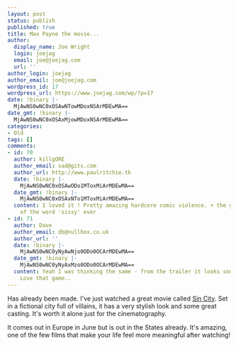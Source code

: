 ```yaml
---
layout: post
status: publish
published: true
title: Max Payne the movie...
author:
  display_name: Joe Wright
  login: joejag
  email: joe@joejag.com
  url: ''
author_login: joejag
author_email: joe@joejag.com
wordpress_id: 17
wordpress_url: https://www.joejag.com/wp/?p=17
date: !binary |-
  MjAwNS0wNC0xOSAwNTowMDoxNSArMDEwMA==
date_gmt: !binary |-
  MjAwNS0wNC0xOSAxMjowMDoxNSArMDEwMA==
categories:
- Old
tags: []
comments:
- id: 70
  author: killgORE
  author_email: sad@gits.com
  author_url: http://www.paulritchie.tk
  date: !binary |-
    MjAwNS0wNC0xOSAwODo1MToxMiArMDEwMA==
  date_gmt: !binary |-
    MjAwNS0wNC0xOSAxNTo1MToxMiArMDEwMA==
  content: I loved it ! Pretty amazing hardcore comic violence. + the greatest use
    of the word 'sissy' ever
- id: 71
  author: Dave
  author_email: db@nullbox.co.uk
  author_url: ''
  date: !binary |-
    MjAwNS0wNC0yNyAwNjo0ODo0OCArMDEwMA==
  date_gmt: !binary |-
    MjAwNS0wNC0yNyAxMzo0ODo0OCArMDEwMA==
  content: Yeah I was thinking the same - from the trailer it looks soooo Max Payne'ish..
    Love that game..
---
```

<p>Has already been made.  I've just watched a great movie called <a href="http://uk.imdb.com/title/tt0401792/">Sin City</a>.  Set in a fictional city full of villains, it has a very stylish look and some great casting.  It's worth it alone just for the cinematography.</p>
<p>It comes out in Europe in June but is out in the States already.  It's amazing, one of the few films that make your life feel more meaningful after watching!</p>
